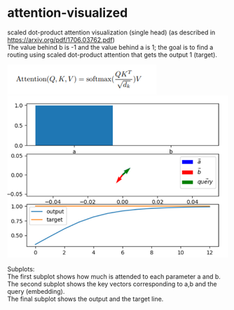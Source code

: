 # attention-visualized
scaled dot-product attention visualization (single head) (as described in https://arxiv.org/pdf/1706.03762.pdf)<br/>
The value behind b is -1 and the value behind a is 1; the goal is to find a routing using scaled dot-product attention that gets the output 1 (target). <br/>

<img src= "https://github.com/MOVzeroOne/attention-visualized/blob/master/formula.PNG">
<img src="https://github.com/MOVzeroOne/attention-visualized/blob/master/attention.PNG">

Subplots: <br/>
The first subplot shows how much is attended to each parameter a and b. <br/>
The second subplot shows the key vectors corresponding to a,b and the query (embedding). <br/>
The final subplot shows the output and the target line. <br/>

